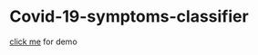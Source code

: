 # Covid-19-symptoms-classifier

[click me](https://raw.githack.com/s-4-m-a-n/Covid-19-symptoms-classifier/master/main/static/html/index.html) for demo
